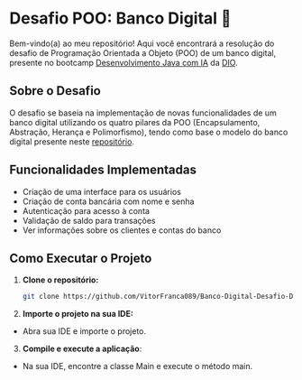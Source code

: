 # Desafio POO: Banco Digital 🏦

Bem-vindo(a) ao meu repositório! Aqui você encontrará a resolução do desafio de Programação Orientada a Objeto (POO) de um banco digital, presente no bootcamp [Desenvolvimento Java com IA](https://web.dio.me/track/coding-future-gft-desenvolvimento-java-com-ia) da [DIO](https://web.dio.me).

## Sobre o Desafio

O desafio se baseia na implementação de novas funcionalidades de um banco digital utilizando os quatro pilares da POO (Encapsulamento, Abstração, Herança e Polimorfismo), tendo como base o modelo do banco digital presente neste [repositório](https://github.com/falvojr/lab-banco-digital-oo).

## Funcionalidades Implementadas

- Criação de uma interface para os usuários
- Criação de conta bancária com nome e senha
- Autenticação para acesso à conta
- Validação de saldo para transações
- Ver informações sobre os clientes e contas do banco

## Como Executar o Projeto

1. **Clone o repositório:**

   ```bash
   git clone https://github.com/VitorFranca089/Banco-Digital-Desafio-DIO.git

2. **Importe o projeto na sua IDE:**

- Abra sua IDE e importe o projeto.

3. **Compile e execute a aplicação**:

- Na sua IDE, encontre a classe Main e execute o método main.